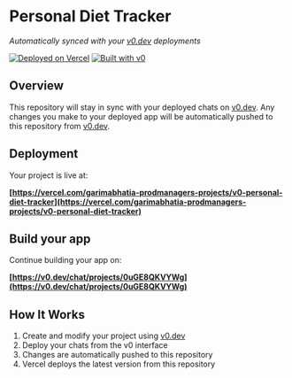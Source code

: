 # Personal Diet Tracker

*Automatically synced with your [v0.dev](https://v0.dev) deployments*

[![Deployed on Vercel](https://img.shields.io/badge/Deployed%20on-Vercel-black?style=for-the-badge&logo=vercel)](https://vercel.com/garimabhatia-prodmanagers-projects/v0-personal-diet-tracker)
[![Built with v0](https://img.shields.io/badge/Built%20with-v0.dev-black?style=for-the-badge)](https://v0.dev/chat/projects/0uGE8QKVYWg)

## Overview

This repository will stay in sync with your deployed chats on [v0.dev](https://v0.dev).
Any changes you make to your deployed app will be automatically pushed to this repository from [v0.dev](https://v0.dev).

## Deployment

Your project is live at:

**[https://vercel.com/garimabhatia-prodmanagers-projects/v0-personal-diet-tracker](https://vercel.com/garimabhatia-prodmanagers-projects/v0-personal-diet-tracker)**

## Build your app

Continue building your app on:

**[https://v0.dev/chat/projects/0uGE8QKVYWg](https://v0.dev/chat/projects/0uGE8QKVYWg)**

## How It Works

1. Create and modify your project using [v0.dev](https://v0.dev)
2. Deploy your chats from the v0 interface
3. Changes are automatically pushed to this repository
4. Vercel deploys the latest version from this repository